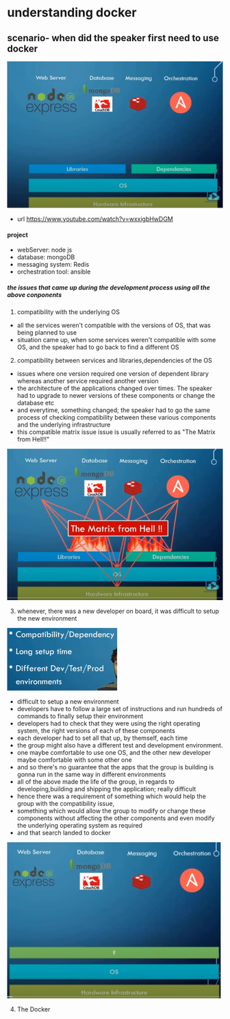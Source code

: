 # understanding docker

## scenario- when did the speaker first need to use docker

![begining](https://github.com/anindameister/UnderstandingDocker/blob/master/snaps/1.PNG)

- url https://www.youtube.com/watch?v=wxxigbHwDGM

#### project

- webServer: node js
- database: mongoDB
- messaging system: Redis
- orchestration tool: ansible

##### the issues that came up during the development process using all the above conponents

1. compatibility with the underlying OS
- all the services weren't compatible with the versions of OS, that was being planned to use
- situation came up, when some services weren't compatible with some OS, and the speaker had to go back to find a different OS

2. compatibility between services and libraries,dependencies of the OS
- issues where one version required one version of dependent library whereas another service required another version
- the architecture of the applications changed over times. The speaker had to upgrade to newer versions of these components or change the database etc
- and everytime, something changed; the speaker had to go the same process of checking compatibility between these various components and the underlying infrastructure	
- this compatible matrix issue issue is usually referred to as "The Matrix from Hell!!"

![The Matrix from Hell!!](https://github.com/anindameister/UnderstandingDocker/blob/master/snaps/2.PNG)

3. whenever, there was a new developer on board, it was difficult to setup the new environment

![new developer intro!](https://github.com/anindameister/UnderstandingDocker/blob/master/snaps/3.PNG)

- difficult to setup a new environment
- developers have to follow a large set of instructions and run hundreds of commands to finally setup their environment
- developers had to check that they were using the right operating system, the right versions of each of these components
- each developer had to set all that up, by themself, each time 
- the group might also have a different test and development environment.
- one maybe comfortable to use one OS, and the other new developer maybe comfortable with some other one 
- and so there's no guarantee that the apps that the group is building is gonna run in the same way in different environments
- all of the above made the life of the group, in regards to developing,building and shipping the application; really difficult
- hence there was a requirement of something which would help the group with the compatibility issue, 
- something which would allow the group to modify or change these components without affecting the other components and even modify the underlying operating system as required
- and that search landed to docker

![new developer problems above](https://github.com/anindameister/UnderstandingDocker/blob/master/snaps/4.PNG)

4. The Docker

